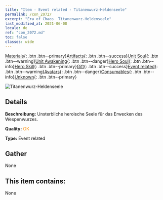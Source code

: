 ```yaml
---
title: "Item - Event related - Titanenwurz-Heldenseele"
permalink: /con_2072/
excerpt: "Era of Chaos  Titanenwurz-Heldenseele"
last_modified_at: 2021-06-08
locale: de
ref: "con_2072.md"
toc: false
classes: wide
---
```

 [Materials](/ItemsDE/){: .btn .btn--primary}[Artifacts](/ItemsDE/Artifacts/){: .btn .btn--success}[Unit Soul](/ItemsDE/UnitSoul/){: .btn .btn--warning}[Unit Awakening](/ItemsDE/UnitAwakening/){: .btn .btn--danger}[Hero Soul](/ItemsDE/HeroSoul/){: .btn .btn--info}[Hero Skill](/ItemsDE/HeroSkill/){: .btn .btn--primary}[Gift](/ItemsDE/Gift/){: .btn .btn--success}[Event related](/ItemsDE/Events/){: .btn .btn--warning}[Avatars](/ItemsDE/Avatars/){: .btn .btn--danger}[Consumables](/ItemsDE/Consumables/){: .btn .btn--info}[Unknown](/ItemsDE/Unknown/){: .btn .btn--primary}

 ![Titanenwurz-Heldenseele](/images/t/juexing_808.jpg)

## Details
 **Beschreibung:** Unsterbliche heroische Seele für das Erwecken des Wespenwurzes.

 **Quality:** <span style="color: #FF8C00">OK</span>

 **Type:** Event related

## Gather

  None

## This item contains:

  None

